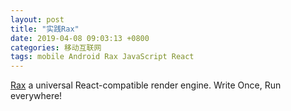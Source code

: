 ```yaml
---
layout: post
title: "实践Rax"
date: 2019-04-08 09:03:13 +0800
categories: 移动互联网
tags: mobile Android Rax JavaScript React
---
```


[Rax](https://alibaba.github.io/rax/) a universal React-compatible render engine. Write Once, Run everywhere!